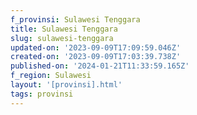 ```yaml
---
f_provinsi: Sulawesi Tenggara
title: Sulawesi Tenggara
slug: sulawesi-tenggara
updated-on: '2023-09-09T17:09:59.046Z'
created-on: '2023-09-09T17:03:39.738Z'
published-on: '2024-01-21T11:33:59.165Z'
f_region: Sulawesi
layout: '[provinsi].html'
tags: provinsi
---
```



